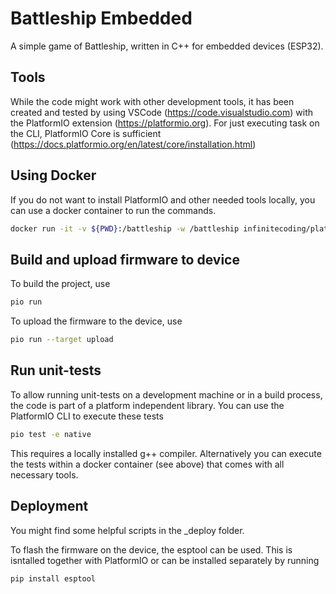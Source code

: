 # Battleship Embedded
A simple game of Battleship, written in C++ for embedded devices (ESP32).

## Tools
While the code might work with other development tools, it has been created and tested by using VSCode (https://code.visualstudio.com) with the PlatformIO extension (https://platformio.org). For just executing task on the CLI, PlatformIO Core is sufficient (https://docs.platformio.org/en/latest/core/installation.html)

## Using Docker 
If you do not want to install PlatformIO and other needed tools locally, you can use a docker container to run the commands.

```bash
docker run -it -v ${PWD}:/battleship -w /battleship infinitecoding/platformio-for-ci bash
```

## Build and upload firmware to device
To build the project, use

```bash
pio run
```

To upload the firmware to the device, use

```bash
pio run --target upload
```

## Run unit-tests
To allow running unit-tests on a development machine or in a build process, the code is part of a platform independent library. You can use the PlatformIO CLI to execute these tests 

```bash
pio test -e native
```
This requires a locally installed g++ compiler. Alternatively you can execute the tests within a docker container (see above) that comes with all necessary tools.

## Deployment
You might find some helpful scripts in the _deploy folder.

To flash the firmware on the device, the esptool can be used. This is isntalled together with PlatformIO or can be installed separately by running

```bash
pip install esptool
```

